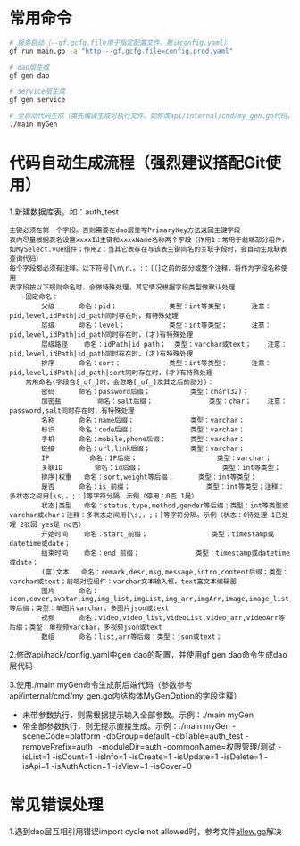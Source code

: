 # 常用命令

```bash
# 服务启动（--gf.gcfg.file用于指定配置文件，默认config.yaml）
gf run main.go -a "http --gf.gcfg.file=config.prod.yaml"

# dao层生成
gf gen dao

# service层生成
gf gen service

# 全自动代码生成（需先编译生成可执行文件。如修改api/internal/cmd/my_gen.go代码，需重新编译才会生效）
./main myGen
```
# 代码自动生成流程（强烈建议搭配Git使用）

1.新建数据库表。如：auth_test
```
主键必须在第一个字段。否则需要在dao层重写PrimaryKey方法返回主键字段
表内尽量根据表名设置xxxxId主键和xxxxName名称两个字段（作用1：常用于前端部分组件，如MySelect.vue组件；作用2：当其它表存在与该表主键同名的关联字段时，会自动生成联表查询代码）
每个字段都必须有注释。以下符号[\n\r.。:：(（]之前的部分或整个注释，将作为字段名称使用
表字段按以下规则命名时，会做特殊处理，其它情况根据字段类型做默认处理
	固定命名：
		父级		命名：pid；      		类型：int等类型；		注意：pid,level,idPath|id_path同时存在时，有特殊处理
		层级		命名：level；          	类型：int等类型；		注意：pid,level,idPath|id_path同时存在时，(才)有特殊处理
		层级路径	命名：idPath|id_path；	类型：varchar或text；	注意：pid,level,idPath|id_path同时存在时，(才)有特殊处理
		排序		命名：sort；			类型：int等类型；		注意：pid,level,idPath|id_path|sort同时存在时，(才)有特殊处理
	常用命名(字段含[_of_]时，会忽略[_of_]及其之后的部分)：
		密码		命名：password后缀；			类型：char(32)；
		加密盐 		命名：salt后缀；     			类型：char；	注意：password,salt同时存在时，有特殊处理
		名称		命名：name后缀；				类型：varchar；
		标识		命名：code后缀；				类型：varchar；
		手机		命名：mobile,phone后缀；		类型：varchar；
		链接		命名：url,link后缀；			类型：varchar；
		IP			命名：IP后缀；					类型：varchar；
		关联ID		命名：id后缀；					类型：int等类型；
		排序|权重	命名：sort,weight等后缀；		类型：int等类型；
		是否		命名：is_前缀；					类型：int等类型；注释：多状态之间用[\s,，;；]等字符分隔。示例（停用：0否 1是）
		状态|类型	命名：status,type,method,gender等后缀；类型：int等类型或varchar或char；注释：多状态之间用[\s,，;；]等字符分隔。示例（状态：0待处理 1已处理 2驳回 yes是 no否）
		开始时间	命名：start_前缀；				类型：timestamp或datetime或date；
		结束时间	命名：end_前缀；				类型：timestamp或datetime或date；
		(富)文本	命名：remark,desc,msg,message,intro,content后缀；类型：varchar或text；前端对应组件：varchar文本输入框，text富文本编辑器
		图片		命名：icon,cover,avatar,img,img_list,imgList,img_arr,imgArr,image,image_list,imageList,image_arr,imageArr等后缀；类型：单图片varchar，多图片json或text
		视频		命名：video,video_list,videoList,video_arr,videoArr等后缀；类型：单视频varchar，多视频json或text
		数组		命名：list,arr等后缀；类型：json或text；
```

2.修改api/hack/config.yaml中gen dao的配置，并使用gf gen dao命令生成dao层代码

3.使用./main myGen命令生成前后端代码（参数参考api/internal/cmd/my_gen.go内结构体MyGenOption的字段注释）
- 未带参数执行，则需根据提示输入全部参数。示例：./main myGen
- 带全部参数执行，则无提示直接生成。示例：./main myGen -sceneCode=platform -dbGroup=default -dbTable=auth_test -removePrefix=auth_ -moduleDir=auth -commonName=权限管理/测试 -isList=1 -isCount=1 -isInfo=1 -isCreate=1 -isUpdate=1 -isDelete=1 -isApi=1 -isAuthAction=1 -isView=1 -isCover=0

# 常见错误处理

1.遇到dao层互相引用错误import cycle not allowed时，参考文件[allow.go](./internal/dao/user/allow/allow.go)解决
